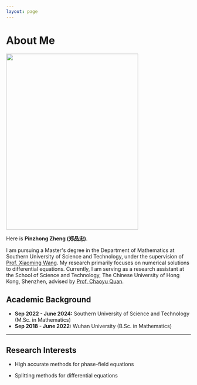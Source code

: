 ```yaml
---
layout: page
---
```


# About Me

<img src="https://zhengpinzhong.github.io/zpz.jpg" class="floatpic" width="360" height="480">

Here is **Pinzhong Zheng (郑品忠)**.

I am pursuing a Master's degree in the Department of Mathematics at Southern University of Science and Technology, under the supervision of [Prof. Xiaoming Wang](https://sites.mst.edu/wangxiaoming/). My research primarily focuses on numerical solutions to differential equations. Currently, I am serving as a research assistant at the School of Science and Technology, The Chinese University of Hong Kong, Shenzhen, advised by [Prof. Chaoyu Quan](https://sites.google.com/site/quanchaoyu/home).

## Academic Background

- **Sep 2022 - June 2024:** Southern University of Science and Technology (M.Sc. in Mathematics)
- **Sep 2018 - June 2022:** Wuhan University (B.Sc. in Mathematics)

---

## Research Interests

- High accurate methods for phase-field equations

- Splitting methods for differential equations

  
